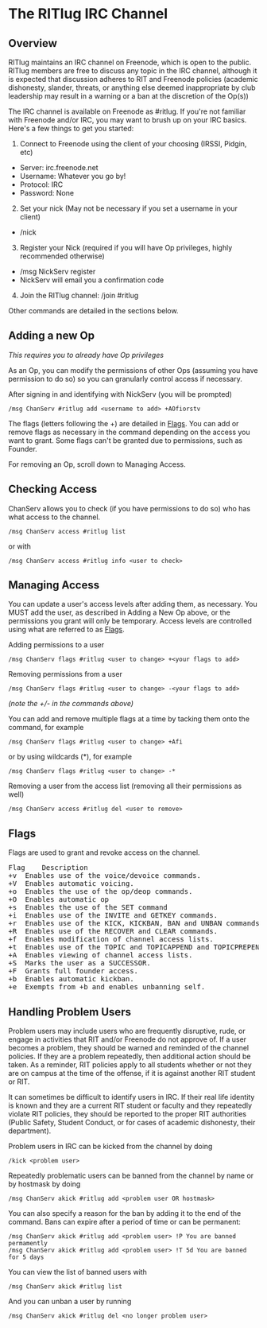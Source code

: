 # The RITlug IRC Channel

## Overview
RITlug maintains an IRC channel on Freenode, which is open to the public. RITlug
members are free to discuss any topic in the IRC channel, although it is
expected that discussion adheres to RIT and Freenode policies (academic dishonesty,
slander, threats, or anything else deemed inappropriate by club leadership may
result in a warning or a ban at the discretion of the Op(s))

The IRC channel is available on Freenode as #ritlug. If you're not familiar
with Freenode and/or IRC, you may want to brush up on your IRC basics. Here's
a few things to get you started:

1. Connect to Freenode using the client of your choosing (IRSSI, Pidgin, etc)
 * Server: irc.freenode.net
 * Username: Whatever you go by!
 * Protocol: IRC
 * Password: None
2. Set your nick (May not be necessary if you set a username in your client)
 * /nick <your new name>
3. Register your Nick (required if you will have Op privileges, highly
recommended otherwise)
 * /msg NickServ register <Your Email> <Your Password>
 * NickServ will email you a confirmation code
4. Join the RITlug channel: /join #ritlug

Other commands are detailed in the sections below.

## Adding a new Op
_This requires you to already have Op privileges_

As an Op, you can modify the permissions of other Ops (assuming you have
permission to do so) so you can granularly control access if necessary.

After signing in and identifying with NickServ (you will be prompted)

    /msg ChanServ #ritlug add <username to add> +AOfiorstv

The flags (letters following the +) are detailed in [Flags](#flags).
You can add or remove flags as necessary in the command depending on the
access you want to grant. Some flags can't be granted due to permissions, such
as Founder.

For removing an Op, scroll down to Managing Access.

## Checking Access
ChanServ allows you to check (if you have permissions to do so) who has
what access to the channel.

    /msg ChanServ access #ritlug list

or with

    /msg ChanServ access #ritlug info <user to check>

## Managing Access
You can update a user's access levels after adding them, as necessary. You
MUST add the user, as described in Adding a New Op above, or the permissions
you grant will only be temporary. Access levels are controlled using what are
referred to as [Flags](#flags).

Adding permissions to a user

    /msg ChanServ flags #ritlug <user to change> +<your flags to add>

Removing permissions from a user

    /msg ChanServ flags #ritlug <user to change> -<your flags to add>

_(note the +/- in the commands above)_

You can add and remove multiple flags at a time by tacking them onto the command,
for example

    /msg ChanServ flags #ritlug <user to change> +Afi

or by using wildcards (*), for example

    /msg ChanServ flags #ritlug <user to change> -*

Removing a user from the access list (removing all their permissions as well)

    /msg ChanServ access #ritlug del <user to remove>

## Flags
Flags are used to grant and revoke access on the channel.

<pre>
Flag	Description
+v	Enables use of the voice/devoice commands.
+V	Enables automatic voicing.
+o	Enables the use of the op/deop commands.
+O	Enables automatic op
+s	Enables the use of the SET command
+i	Enables use of the INVITE and GETKEY commands.
+r	Enables use of the KICK, KICKBAN, BAN and UNBAN commands.
+R	Enables use of the RECOVER and CLEAR commands.
+f	Enables modification of channel access lists.
+t	Enables use of the TOPIC and TOPICAPPEND and TOPICPREPEND commands.
+A	Enables viewing of channel access lists.
+S	Marks the user as a SUCCESSOR.
+F	Grants full founder access.
+b	Enables automatic kickban.
+e	Exempts from +b and enables unbanning self.
</pre>

## Handling Problem Users

Problem users may include users who are frequently disruptive, rude, or engage
in activities that RIT and/or Freenode do not approve of. If a user becomes
a problem, they should be warned and reminded of the channel policies. If they
are a problem repeatedly, then additional action should be taken. As a
reminder, RIT policies apply to all students whether or not they are on campus
at the time of the offense, if it is against another RIT student or RIT.

It can sometimes be difficult to identify users in IRC. If their real life
identity is known and they are a current RIT student or faculty and they
repeatedly violate RIT policies, they should be reported to the proper RIT
authorities (Public Safety, Student Conduct, or for cases of academic
dishonesty, their department).

Problem users in IRC can be kicked from the channel by doing

    /kick <problem user>

Repeatedly problematic users can be banned from the channel by name or by
hostmask by doing

    /msg ChanServ akick #ritlug add <problem user OR hostmask>

You can also specify a reason for the ban by adding it to the end of the
command. Bans can expire after a period of time or can be permanent:

    /msg ChanServ akick #ritlug add <problem user> !P You are banned permamently
    /msg ChanServ akick #ritlug add <problem user> !T 5d You are banned for 5 days

You can view the list of banned users with

    /msg ChanServ akick #ritlug list

And you can unban a user by running

    /msg ChanServ akick #ritlug del <no longer problem user>
